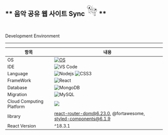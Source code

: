 ## ** 음악 공유 웹 사이트 Sync <img src="https://github.com/kang-minjune/Musics-Share/blob/main/client/public/images/logo.png" alt="image" width="35" height="35"> **

<br/>

Development Environment

<hr/>

| 항목 | 내용 |
| --- | --- |
| OS | [![OS](https://img.shields.io/badge/OS-macOS-informational?style=flat-square&logo=apple&logoColor=white)](https://en.wikipedia.org/wiki/MacOS) |
| IDE | ![VS Code](https://img.shields.io/badge/-VS%20Code-007ACC?style=flat-square&logo=visual-studio-code) |
| Language | ![Nodejs](https://img.shields.io/badge/-Nodejs-black?style=flat-square&logo=Node.js) ![CSS3](https://img.shields.io/badge/-CSS3-1572B6?style=flat-square&logo=css3)|
| FrameWork | ![React](https://img.shields.io/badge/-React-black?style=flat-square&logo=react) |
| Database | ![MongoDB](https://img.shields.io/badge/-MongoDB-black?style=flat-square&logo=mongodb) |
| Migration | ![MySQL](https://img.shields.io/badge/-MySQL-black?style=flat-square&logo=mysql) |
| Cloud Computing Platform | <img src="https://img.shields.io/badge/Amazon AWS-232F3E?style=flat-square&logo=amazonaws&logoColor=white"/> |
| library | react-router-dom@6.23.0, @fortawesome, styled-components@6.1.9 |  
| React Version | ^18.3.1 |


